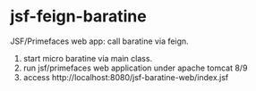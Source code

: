 # jsf-feign-baratine
JSF/Primefaces web app: call baratine via feign.

1. start micro baratine via main class.
2. run jsf/primefaces web application under apache tomcat 8/9
3. access http://localhost:8080/jsf-baratine-web/index.jsf 
